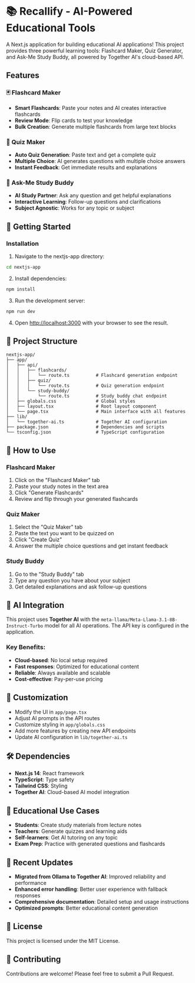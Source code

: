 # 📚 Recallify - AI-Powered Educational Tools

A Next.js application for building educational AI applications! This project provides three powerful learning tools: Flashcard Maker, Quiz Generator, and Ask-Me Study Buddy, all powered by Together AI's cloud-based API.

## Features

### 🃏 Flashcard Maker
- **Smart Flashcards**: Paste your notes and AI creates interactive flashcards
- **Review Mode**: Flip cards to test your knowledge
- **Bulk Creation**: Generate multiple flashcards from large text blocks

### 📝 Quiz Maker  
- **Auto Quiz Generation**: Paste text and get a complete quiz
- **Multiple Choice**: AI generates questions with multiple choice answers
- **Instant Feedback**: Get immediate results and explanations

### 🤖 Ask-Me Study Buddy
- **AI Study Partner**: Ask any question and get helpful explanations
- **Interactive Learning**: Follow-up questions and clarifications
- **Subject Agnostic**: Works for any topic or subject

## 🚀 Getting Started

### Installation

1. Navigate to the nextjs-app directory:
```bash
cd nextjs-app
```

2. Install dependencies:
```bash
npm install
```

3. Run the development server:
```bash
npm run dev
```

4. Open [http://localhost:3000](http://localhost:3000) with your browser to see the result.

## 📁 Project Structure

```
nextjs-app/
├── app/
│   ├── api/
│   │   ├── flashcards/
│   │   │   └── route.ts          # Flashcard generation endpoint
│   │   ├── quiz/
│   │   │   └── route.ts          # Quiz generation endpoint
│   │   └── study-buddy/
│   │       └── route.ts          # Study buddy chat endpoint
│   ├── globals.css               # Global styles
│   ├── layout.tsx                # Root layout component
│   └── page.tsx                  # Main interface with all features
├── lib/
│   └── together-ai.ts            # Together AI configuration
├── package.json                  # Dependencies and scripts
└── tsconfig.json                 # TypeScript configuration
```

## 🎯 How to Use

### Flashcard Maker
1. Click on the "Flashcard Maker" tab
2. Paste your study notes in the text area
3. Click "Generate Flashcards" 
4. Review and flip through your generated flashcards

### Quiz Maker
1. Select the "Quiz Maker" tab
2. Paste the text you want to be quizzed on
3. Click "Create Quiz"
4. Answer the multiple choice questions and get instant feedback

### Study Buddy
1. Go to the "Study Buddy" tab
2. Type any question you have about your subject
3. Get detailed explanations and ask follow-up questions

## 🤖 AI Integration

This project uses **Together AI** with the `meta-llama/Meta-Llama-3.1-8B-Instruct-Turbo` model for all AI operations. The API key is configured in the application.

### Key Benefits:
- **Cloud-based**: No local setup required
- **Fast responses**: Optimized for educational content
- **Reliable**: Always available and scalable
- **Cost-effective**: Pay-per-use pricing

## 🎨 Customization

- Modify the UI in `app/page.tsx`
- Adjust AI prompts in the API routes
- Customize styling in `app/globals.css`
- Add more features by creating new API endpoints
- Update AI configuration in `lib/together-ai.ts`

## 🛠 Dependencies

- **Next.js 14**: React framework
- **TypeScript**: Type safety
- **Tailwind CSS**: Styling
- **Together AI**: Cloud-based AI model integration

## 📖 Educational Use Cases

- **Students**: Create study materials from lecture notes
- **Teachers**: Generate quizzes and learning aids
- **Self-learners**: Get AI tutoring on any topic
- **Exam Prep**: Practice with generated questions and flashcards

## 🔄 Recent Updates

- **Migrated from Ollama to Together AI**: Improved reliability and performance
- **Enhanced error handling**: Better user experience with fallback responses
- **Comprehensive documentation**: Detailed setup and usage instructions
- **Optimized prompts**: Better educational content generation

## 📄 License

This project is licensed under the MIT License.

## 🤝 Contributing

Contributions are welcome! Please feel free to submit a Pull Request. 
